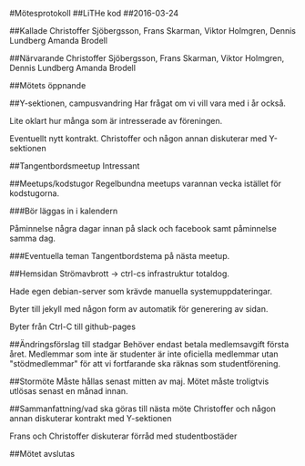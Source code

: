 #Mötesprotokoll
##LiTHe kod
##2016-03-24

##Kallade
Christoffer Sjöbergsson, Frans Skarman, Viktor Holmgren, Dennis Lundberg Amanda Brodell

##Närvarande
Christoffer Sjöbergsson, Frans Skarman, Viktor Holmgren, Dennis Lundberg Amanda Brodell

##Mötets öppnande

##Y-sektionen, campusvandring
Har frågat om vi vill vara med i år också. 

Lite oklart hur många som är intresserade av föreningen.

Eventuellt nytt kontrakt. Christoffer och någon annan diskuterar med Y-sektionen

##Tangentbordsmeetup
Intressant 

##Meetups/kodstugor
Regelbundna meetups varannan vecka istället för kodstugorna.

###Bör läggas in i kalendern

Påminnelse några dagar innan på slack och facebook samt påminnelse samma dag.

###Eventuella teman
Tangentbordstema på nästa meetup.


##Hemsidan
Strömavbrott -> ctrl-cs infrastruktur totaldog.

Hade egen debian-server som krävde manuella systemuppdateringar. 

Byter till jekyll med någon form av automatik för generering av sidan.

Byter från Ctrl-C till github-pages


##Ändringsförslag till stadgar
Behöver endast betala medlemsavgift första året.
Medlemmar som inte är studenter är inte oficiella medlemmar utan "stödmedlemmar"
för att vi fortfarande ska räknas som studentförening.

##Stormöte
Måste hållas senast mitten av maj. Mötet måste troligtvis utlösas senast en månad innan.


##Sammanfattning/vad ska göras till nästa möte
Christoffer och någon annan diskuterar kontrakt med Y-sektionen

Frans och Christoffer diskuterar förråd med studentbostäder


##Mötet avslutas


